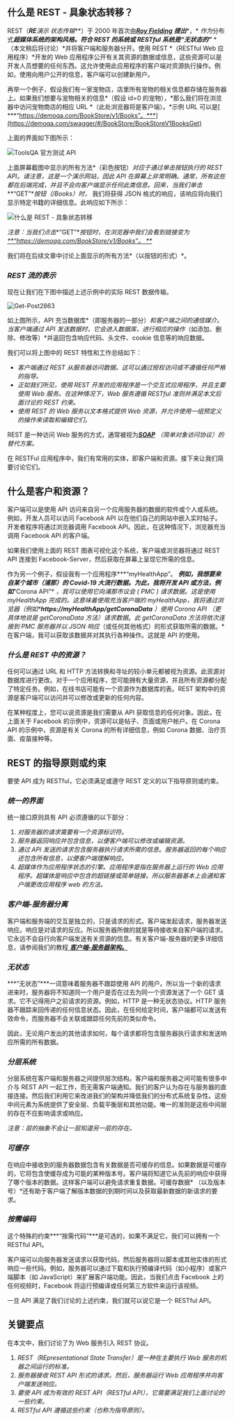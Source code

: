 ## 什么是 REST - 具象状态转移？

REST（***RE**演示 状态**传输***）于 2000 年首次由[***Roy Fielding***](https://en.wikipedia.org/wiki/Roy_Fielding)
***提出****，* *作为*分布式***超媒体系统的架构风格。***符合 REST 的系统或 RESTful 系统是***“无状态的”*** *
（本文稍后将讨论）*并将客户端和服务器分开。使用 REST *（RESTful Web 应用程序）*开发的 Web
应用程序公开有关其资源的数据或信息，这些资源可以是开发人员想要的任何东西。这允许使用此应用程序的客户端对资源执行操作。例如，使用向用户公开的信息，客户端可以创建新用户。

再举一个例子，假设我们有一家宠物店，店里所有宠物的相关信息都存储在服务器上。如果我们想要与宠物相关的信息*（假设 id=0
的宠物），*那么我们将在浏览器中访问宠物商店的相应 URL *（此处浏览器将是客户端）。*示例 URL 可以是[
***“https://demoqa.com/BookStore/v1/Books”。***](https://demoqa.com/swagger/#/BookStore/BookStoreV1BooksGet)

上面的界面如下图所示：

![ToolsQA 官方测试 API](https://toolsqa.com/gallery/Rest%20Assured/1.ToolsQA%20official%20APIs%20for%20Testing.png)

上面屏幕截图中显示的所有方法*（彩色按钮）*对应于通过单击按钮执行的 REST API。请注意，这是一个演示网站，因此 API
在屏幕上非常明确。通常，所有这些都在后端完成，并且不会向客户端显示任何此类信息。回来，当我们单击***“GET”***按钮*（/Books）时，*
我们将获得 JSON 格式的响应，该响应将向我们显示特定书籍的详细信息。此响应如下所示：

![什么是 REST - 具象状态转移](https://toolsqa.com/gallery/Rest%20Assured/2.What%20is%20REST%20-%20Representational%20State%20Transfer.png)

*注意：当我们点击**“GET”**按钮时，在浏览器中我们会看到链接变为[**“https://demoqa.com/BookStore/v1/Books”。
**](https://demoqa.com/swagger/#/BookStore/BookStoreV1BooksGet)*

我们将在后续文章中讨论上面显示的所有方法*（以按钮的形式）*。

### ***REST 流的表示***

现在让我们在下图中描述上述示例中的实际 REST 数据传输。

![Get-Post2863](https://toolsqa.com/gallery/Rest%20Assured/3.Get-Post2863.png)

如上图所示，API 充当数据库*（即服务器的一部分）*和客户端之间的通信媒介。当客户端通过 API
发送数据时，它会进入数据库，进行相应的操作*（如添加、删除、修改等）*并返回包含响应代码、头文件、cookie 信息等的响应数据。

我们可以将上图中的 REST 特性和工作总结如下：

- *客户端通过 REST 从服务器访问数据。这可以通过授权访问或不遵循任何严格的指导。*
- *正如我们所见，使用 REST 开发的应用程序是一个交互式应用程序，并且主要使用 Web 服务。在这种情况下，Web 服务遵循 RESTful
  准则并满足本文后面讨论的 REST 约束。*
- *使用 REST 的 Web 服务以文本格式提供 Web 资源，并允许使用一组预定义的操作来读取和编辑它们。*

REST 是一种访问 Web 服务的方式，通常被视为[***SOAP***](https://www.toolsqa.com/soapui/what-is-soapui/)
*（简单对象访问协议）的替代方案。*

在 RESTFul 应用程序中，我们有常用的实体，即客户端和资源。接下来让我们简要讨论它们。

## 什么是客户和资源？

客户端可以是使用 API 访问来自另一个应用服务器的数据的软件或个人或系统。例如，开发人员可以访问 Facebook API
以在他们自己的网站中嵌入实时帖子。开发者程序将通过浏览器调用 Facebook API。因此，在这种情况下，浏览器充当调用 Facebook API
的客户端。

如果我们使用上面的 REST 图表可视化这个系统，客户端或浏览器将通过 REST API 连接到 Facebook-Server，然后获取在屏幕上呈现它所需的信息。

作为另一个例子，假设我有一个应用程序***“myHealthApp”。
***例如，我想要来自某个城市（浦那）的 Covid-19 大流行数据。为此，我将开发 API 或方法，例如***“Corona API”*
**，我可以使用它向浦那市议会 ( *PMC* ) 请求数据。这是使用 myHealthApp 完成的。这意味着使用充当客户端的
myHealthApp，我将通过浏览器*（例如****https://myHealthApp/getCoronaData*** *）使用 Corona API （更具体地说是 getCoronaData
方法）请求数据**。*此 getCoronaData 方法将依次连接到 PMC 服务器并以 JSON 响应*（或任何其他格式）的形式获取所需的数据。*
在客户端，我可以获取该数据并对其执行各种操作。这就是 API 的使用。

### ***什么是 REST 中的资源？***

任何可以通过 URL 和 HTTP 方法转换和寻址的较小单元都被视为资源。此资源对数据库进行更改。对于一个应用程序，您可能拥有大量资源，并且所有资源都分配了特定任务。例如，在线书店可能有一个资源作为数据库的表。REST
架构中的资源是客户端可以访问并可以修改或更新的任何内容。

在某种程度上，您可以说资源是我们需要从 API 获取信息的任何对象。因此，在上面关于 Facebook 的示例中，资源可以是帖子、页面或用户帐户。在
Corona API 的示例中，资源是有关 Corona 的所有详细信息，例如 Corona 数据、治疗页面、疫苗接种等。

## REST 的指导原则或约束

要使 API 成为 RESTful，它必须满足或遵守 REST 定义的以下指导原则或约束。

### ***统一的界面***

统一接口原则具有 API 必须遵循的以下部分：

1. *对服务器的请求需要有一个资源标识符。*
2. *服务器返回响应并包含信息，以便客户端可以修改或编辑资源。*
3. *通过 API 发送的请求包含服务器执行请求所需的信息。服务器返回的每个响应还包含所有信息，以便客户端理解响应。*
4. *超媒体作为应用程序状态的引擎。应用程序是指在服务器上运行的 Web 应用程序。超媒体是响应中包含的超链接或简单链接。所以服务器基本上会通知客户端更改应用程序
   web 的方法。*

### ***客户端-服务器分离***

客户端和服务端的交互是独立的，只是请求的形式。客户端发起请求，服务器发送响应。响应是对请求的反应。所以服务器所做的就是等待接收来自客户端的请求。它永远不会自行向客户端发送有关资源的信息。有关客户端-服务器的更多详细信息，请参阅我们的教程[
***客户端-服务器架构。***](https://toolsqa.com/client-server/client-server-architecture-and-model)

### ***无状态***

***“无状态”***一词意味着服务器不跟踪使用 API 的用户。所以当一个新的请求进来时，服务器将不知道同一个用户是否在过去为同一个资源发送了一个
GET 请求。它不记得用户之前请求的资源。例如，HTTP 是一种无状态协议。HTTP
服务器不跟踪来回传递的任何信息状态。因此，在任何给定时间，客户端都可以发送有效命令，而服务器不会关联或跟踪任何先前的类似命令。

因此，无论用户发出的其他请求如何，每个请求都将包含服务器执行请求和发送响应所需的所有数据。

### ***分层系统***

分层系统在客户端和服务器之间提供层次结构。客户端和服务器之间可能有很多中介与 REST API
一起工作，而无需客户端通知。我们的客户认为存在与服务器的直接连接。然后我们利用它来改进我们的架构并降低我们的分布式系统复杂性。这些中间元素为系统提供了安全层、负载平衡层和其他功能。唯一的准则是这些中间层的存在不应影响请求或响应。

*注意：层的抽象不会让一层知道另一层的存在。*

### ***可缓存***

在响应中接收到的服务器数据包含有关数据是否可缓存的信息。如果数据是可缓存的，它将包含使缓存成为可能的某种版本号。客户端将知道它从先前的响应中获得了哪个版本的数据。这样客户端可以避免请求重复数据。可缓存数据*
（以及版本号）*还有助于客户端了解版本数据的到期时间以及获取最新数据的新请求的要求。

### ***按需编码***

这个特殊的约束***“按需代码”***是可选的，如果不满足它，我们可以拥有一个 RESTful API。

客户端可以向服务器发送请求以获取代码，然后服务器将以脚本或其他实体的形式响应一些代码。例如，服务器可以通过下载和执行预编译代码（如小程序）或客户端脚本（如
JavaScript）来扩展客户端功能。因此，当我们点击 Facebook 上的任何视频时，Facebook 将运行预编译或任何第三方软件来运行该视频。

一旦 API 满足了我们讨论的上述约束，我们就可以说它是一个 RESTful API。

## 关键要点

在本文中，我们讨论了为 Web 服务引入 REST 协议。

1. *REST（REpresentational State Transfer）是一种在主要执行 Web 服务的机器之间运行的标准。*
2. *服务器接收 REST API 形式的请求。然后，服务器运行 Web 应用程序并向客户端发送响应。*
3. *要使 API 成为有效的 REST API（RESTful API），它需要满足我们上面讨论的一些约束。*
4. *RESTful API 遵循这些约束（也称为指导原则）。*